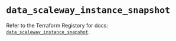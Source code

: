 # `data_scaleway_instance_snapshot`

Refer to the Terraform Registory for docs: [`data_scaleway_instance_snapshot`](https://registry.terraform.io/providers/scaleway/scaleway/2.22.0/docs/data-sources/instance_snapshot).
